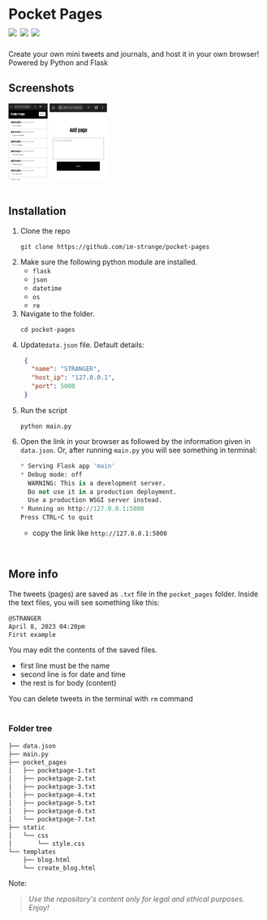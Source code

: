 # Pocket Pages <br>![](https://badgen.net/badge/license/MIT/blue) ![](https://badgen.net/badge/Python/3.11.2/blue) ![](https://badgen.net/badge/Flask/2.2.3/blue)<br>
Create your own mini tweets and journals, and host it in your own browser! Powered by Python and Flask

## Screenshots
<img src="assets/Screenshot_2023_0408_162539.png" style="height:150px;">&nbsp;<img src="assets/Screenshot_2023_0408_163138.png" style="height: 150px;">   
<br> 

## Installation
1. Clone the repo
   ```
   git clone https://github.com/im-strange/pocket-pages
   ```
2. Make sure the following python module are installed.
   - `flask`
   - `json`
   - `datetime`
   - `os`
   - `re`
3. Navigate to the folder.
   ```
   cd pocket-pages
   ```
4. Update`data.json` file. Default details:
   ```json
    {
      "name": "STRANGER",
      "host_ip": "127.0.0.1",
      "port": 5000
    }
   ```
5. Run the script
   ```
   python main.py
   ```
6. Open the link in your browser as followed by the information given in `data.json`.
Or, after running `main.py` you will see something in terminal:
   ```py
   * Serving Flask app 'main'
   * Debug mode: off
     WARNING: This is a development server.
     Do not use it in a production deployment.
     Use a production WSGI server instead.
   * Running on http://127.0.0.1:5000
   Press CTRL+C to quit
   ```
   - copy the link like `http://127.0.0.1:5000`
<br>

## More info
The tweets (pages) are saved as `.txt` file in the `pocket_pages` folder.
Inside the text files, you will see something like this:

   ```
   @STRANGER
   April 8, 2023 04:20pm
   First example
  ```

You may edit the contents of the saved files.
  - first line must be the name
  - second line is for date and time
  - the rest is for body (content)  

You can delete tweets in the terminal with `rm` command  
<br> 

### **Folder tree**
```
├── data.json
├── main.py
├── pocket_pages
│   ├── pocketpage-1.txt
│   ├── pocketpage-2.txt
│   ├── pocketpage-3.txt
│   ├── pocketpage-4.txt
│   ├── pocketpage-5.txt
│   ├── pocketpage-6.txt
│   └── pocketpage-7.txt
├── static
│   └── css
│       └── style.css
└── templates
    ├── blog.html
    └── create_blog.html
```
   

Note:
> *Use the repository's content only for legal and ethical purposes. Enjoy!*
